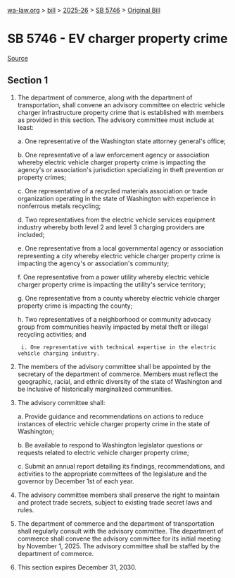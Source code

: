 [wa-law.org](/) > [bill](/bill/) > [2025-26](/bill/2025-26/) > [SB 5746](/bill/2025-26/sb/5746/) > [Original Bill](/bill/2025-26/sb/5746/1/)

# SB 5746 - EV charger property crime

[Source](http://lawfilesext.leg.wa.gov/biennium/2025-26/Pdf/Bills/Senate%20Bills/5746.pdf)

## Section 1
1. The department of commerce, along with the department of transportation, shall convene an advisory committee on electric vehicle charger infrastructure property crime that is established with members as provided in this section. The advisory committee must include at least:

    a. One representative of the Washington state attorney general's office;

    b. One representative of a law enforcement agency or association whereby electric vehicle charger property crime is impacting the agency's or association's jurisdiction specializing in theft prevention or property crimes;

    c. One representative of a recycled materials association or trade organization operating in the state of Washington with experience in nonferrous metals recycling;

    d. Two representatives from the electric vehicle services equipment industry whereby both level 2 and level 3 charging providers are included;

    e. One representative from a local governmental agency or association representing a city whereby electric vehicle charger property crime is impacting the agency's or association's community;

    f. One representative from a power utility whereby electric vehicle charger property crime is impacting the utility's service territory;

    g. One representative from a county whereby electric vehicle charger property crime is impacting the county;

    h. Two representatives of a neighborhood or community advocacy group from communities heavily impacted by metal theft or illegal recycling activities; and

        i. One representative with technical expertise in the electric vehicle charging industry.

2. The members of the advisory committee shall be appointed by the secretary of the department of commerce. Members must reflect the geographic, racial, and ethnic diversity of the state of Washington and be inclusive of historically marginalized communities.

3. The advisory committee shall:

    a. Provide guidance and recommendations on actions to reduce instances of electric vehicle charger property crime in the state of Washington;

    b. Be available to respond to Washington legislator questions or requests related to electric vehicle charger property crime;

    c. Submit an annual report detailing its findings, recommendations, and activities to the appropriate committees of the legislature and the governor by December 1st of each year.

4. The advisory committee members shall preserve the right to maintain and protect trade secrets, subject to existing trade secret laws and rules.

5. The department of commerce and the department of transportation shall regularly consult with the advisory committee. The department of commerce shall convene the advisory committee for its initial meeting by November 1, 2025. The advisory committee shall be staffed by the department of commerce.

6. This section expires December 31, 2030.
